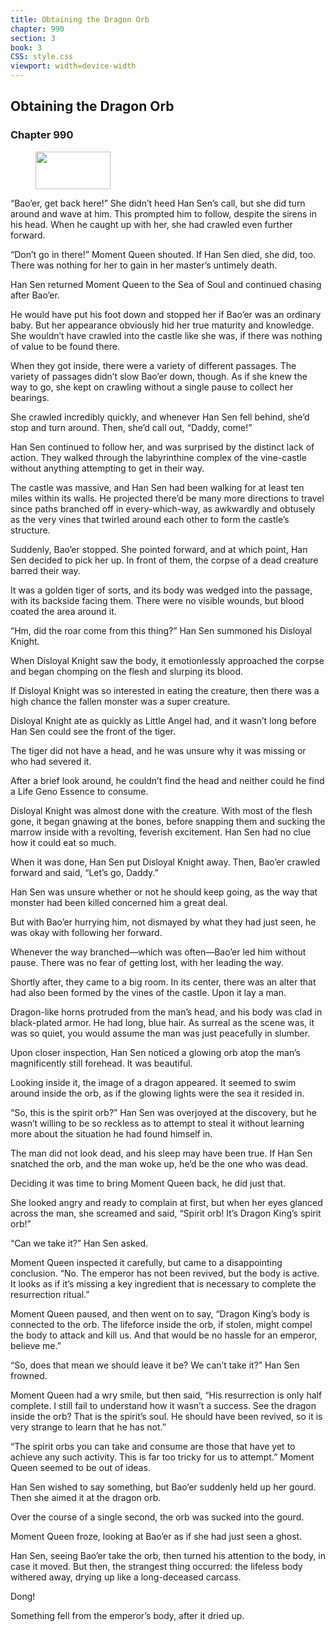 ```yaml
---
title: Obtaining the Dragon Orb
chapter: 990
section: 3
book: 3
CSS: style.css
viewport: width=device-width
---
```


## Obtaining the Dragon Orb

### Chapter 990

<figure>
	<img src="../Images/gem.gif" alt="" id="gem" width="120" height="60" />
</figure>

“Bao’er, get back here!” She didn’t heed Han Sen’s call, but she did turn around and wave at him. This prompted him to follow, despite the sirens in his head. When he caught up with her, she had crawled even further forward.

“Don’t go in there!” Moment Queen shouted. If Han Sen died, she did, too. There was nothing for her to gain in her master’s untimely death.

Han Sen returned Moment Queen to the Sea of Soul and continued chasing after Bao’er.

He would have put his foot down and stopped her if Bao’er was an ordinary baby. But her appearance obviously hid her true maturity and knowledge. She wouldn’t have crawled into the castle like she was, if there was nothing of value to be found there.

When they got inside, there were a variety of different passages. The variety of passages didn’t slow Bao’er down, though. As if she knew the way to go, she kept on crawling without a single pause to collect her bearings.

She crawled incredibly quickly, and whenever Han Sen fell behind, she’d stop and turn around. Then, she’d call out, “Daddy, come!”

Han Sen continued to follow her, and was surprised by the distinct lack of action. They walked through the labyrinthine complex of the vine-castle without anything attempting to get in their way.

The castle was massive, and Han Sen had been walking for at least ten miles within its walls. He projected there’d be many more directions to travel since paths branched off in every-which-way, as awkwardly and obtusely as the very vines that twirled around each other to form the castle’s structure.

Suddenly, Bao’er stopped. She pointed forward, and at which point, Han Sen decided to pick her up. In front of them, the corpse of a dead creature barred their way.

It was a golden tiger of sorts, and its body was wedged into the passage, with its backside facing them. There were no visible wounds, but blood coated the area around it.

“Hm, did the roar come from this thing?” Han Sen summoned his Disloyal Knight.

When Disloyal Knight saw the body, it emotionlessly approached the corpse and began chomping on the flesh and slurping its blood.

If Disloyal Knight was so interested in eating the creature, then there was a high chance the fallen monster was a super creature.

Disloyal Knight ate as quickly as Little Angel had, and it wasn’t long before Han Sen could see the front of the tiger.

The tiger did not have a head, and he was unsure why it was missing or who had severed it.

After a brief look around, he couldn’t find the head and neither could he find a Life Geno Essence to consume.

Disloyal Knight was almost done with the creature. With most of the flesh gone, it began gnawing at the bones, before snapping them and sucking the marrow inside with a revolting, feverish excitement. Han Sen had no clue how it could eat so much.

When it was done, Han Sen put Disloyal Knight away. Then, Bao’er crawled forward and said, “Let’s go, Daddy.”

Han Sen was unsure whether or not he should keep going, as the way that monster had been killed concerned him a great deal.

But with Bao’er hurrying him, not dismayed by what they had just seen, he was okay with following her forward.

Whenever the way branched—which was often—Bao’er led him without pause. There was no fear of getting lost, with her leading the way.

Shortly after, they came to a big room. In its center, there was an alter that had also been formed by the vines of the castle. Upon it lay a man.

Dragon-like horns protruded from the man’s head, and his body was clad in black-plated armor. He had long, blue hair. As surreal as the scene was, it was so quiet, you would assume the man was just peacefully in slumber.

Upon closer inspection, Han Sen noticed a glowing orb atop the man’s magnificently still forehead. It was beautiful.

Looking inside it, the image of a dragon appeared. It seemed to swim around inside the orb, as if the glowing lights were the sea it resided in.

“So, this is the spirit orb?” Han Sen was overjoyed at the discovery, but he wasn’t willing to be so reckless as to attempt to steal it without learning more about the situation he had found himself in.

The man did not look dead, and his sleep may have been true. If Han Sen snatched the orb, and the man woke up, he’d be the one who was dead.

Deciding it was time to bring Moment Queen back, he did just that.

She looked angry and ready to complain at first, but when her eyes glanced across the man, she screamed and said, “Spirit orb! It’s Dragon King’s spirit orb!”

“Can we take it?” Han Sen asked.

Moment Queen inspected it carefully, but came to a disappointing conclusion. “No. The emperor has not been revived, but the body is active. It looks as if it’s missing a key ingredient that is necessary to complete the resurrection ritual.”

Moment Queen paused, and then went on to say, “Dragon King’s body is connected to the orb. The lifeforce inside the orb, if stolen, might compel the body to attack and kill us. And that would be no hassle for an emperor, believe me.”

“So, does that mean we should leave it be? We can’t take it?” Han Sen frowned.

Moment Queen had a wry smile, but then said, “His resurrection is only half complete. I still fail to understand how it wasn’t a success. See the dragon inside the orb? That is the spirit’s soul. He should have been revived, so it is very strange to learn that he has not.”

“The spirit orbs you can take and consume are those that have yet to achieve any such activity. This is far too tricky for us to attempt.” Moment Queen seemed to be out of ideas.

Han Sen wished to say something, but Bao’er suddenly held up her gourd. Then she aimed it at the dragon orb.

Over the course of a single second, the orb was sucked into the gourd.

Moment Queen froze, looking at Bao’er as if she had just seen a ghost.

Han Sen, seeing Bao’er take the orb, then turned his attention to the body, in case it moved. But then, the strangest thing occurred: the lifeless body withered away, drying up like a long-deceased carcass.

Dong!

Something fell from the emperor’s body, after it dried up.